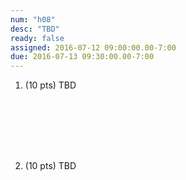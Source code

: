 ```yaml
---
num: "h08"
desc: "TBD"
ready: false
assigned: 2016-07-12 09:00:00.00-7:00
due: 2016-07-13 09:30:00.00-7:00
---
```


<ol>

<li markdown="1" style="margin-bottom:8em;">

(10 pts) TBD


</li>

<li markdown="1" class="page-break-before">

(10 pts) TBD

</li>

</ol>
